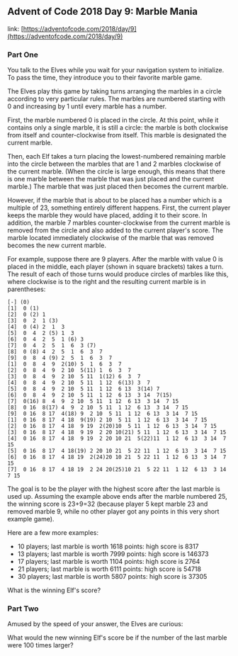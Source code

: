 ## Advent of Code 2018 Day 9: Marble Mania

link: [https://adventofcode.com/2018/day/9](https://adventofcode.com/2018/day/9)

### Part One

You talk to the Elves while you wait for your navigation system to initialize. To pass the time, they introduce you to their favorite marble game.

The Elves play this game by taking turns arranging the marbles in a circle according to very particular rules. The marbles are numbered starting with 0 and increasing by 1 until every marble has a number.

First, the marble numbered 0 is placed in the circle. At this point, while it contains only a single marble, it is still a circle: the marble is both clockwise from itself and counter-clockwise from itself. This marble is designated the current marble.

Then, each Elf takes a turn placing the lowest-numbered remaining marble into the circle between the marbles that are 1 and 2 marbles clockwise of the current marble. (When the circle is large enough, this means that there is one marble between the marble that was just placed and the current marble.) The marble that was just placed then becomes the current marble.

However, if the marble that is about to be placed has a number which is a multiple of 23, something entirely different happens. First, the current player keeps the marble they would have placed, adding it to their score. In addition, the marble 7 marbles counter-clockwise from the current marble is removed from the circle and also added to the current player's score. The marble located immediately clockwise of the marble that was removed becomes the new current marble.

For example, suppose there are 9 players. After the marble with value 0 is placed in the middle, each player (shown in square brackets) takes a turn. The result of each of those turns would produce circles of marbles like this, where clockwise is to the right and the resulting current marble is in parentheses:

```
[-] (0)
[1]  0 (1)
[2]  0 (2) 1 
[3]  0  2  1 (3)
[4]  0 (4) 2  1  3 
[5]  0  4  2 (5) 1  3 
[6]  0  4  2  5  1 (6) 3 
[7]  0  4  2  5  1  6  3 (7)
[8]  0 (8) 4  2  5  1  6  3  7 
[9]  0  8  4 (9) 2  5  1  6  3  7 
[1]  0  8  4  9  2(10) 5  1  6  3  7 
[2]  0  8  4  9  2 10  5(11) 1  6  3  7 
[3]  0  8  4  9  2 10  5 11  1(12) 6  3  7 
[4]  0  8  4  9  2 10  5 11  1 12  6(13) 3  7 
[5]  0  8  4  9  2 10  5 11  1 12  6 13  3(14) 7 
[6]  0  8  4  9  2 10  5 11  1 12  6 13  3 14  7(15)
[7]  0(16) 8  4  9  2 10  5 11  1 12  6 13  3 14  7 15 
[8]  0 16  8(17) 4  9  2 10  5 11  1 12  6 13  3 14  7 15 
[9]  0 16  8 17  4(18) 9  2 10  5 11  1 12  6 13  3 14  7 15 
[1]  0 16  8 17  4 18  9(19) 2 10  5 11  1 12  6 13  3 14  7 15 
[2]  0 16  8 17  4 18  9 19  2(20)10  5 11  1 12  6 13  3 14  7 15 
[3]  0 16  8 17  4 18  9 19  2 20 10(21) 5 11  1 12  6 13  3 14  7 15 
[4]  0 16  8 17  4 18  9 19  2 20 10 21  5(22)11  1 12  6 13  3 14  7 15 
[5]  0 16  8 17  4 18(19) 2 20 10 21  5 22 11  1 12  6 13  3 14  7 15 
[6]  0 16  8 17  4 18 19  2(24)20 10 21  5 22 11  1 12  6 13  3 14  7 15 
[7]  0 16  8 17  4 18 19  2 24 20(25)10 21  5 22 11  1 12  6 13  3 14  7 15
```

The goal is to be the player with the highest score after the last marble is used up. Assuming the example above ends after the marble numbered 25, the winning score is 23+9=32 (because player 5 kept marble 23 and removed marble 9, while no other player got any points in this very short example game).

Here are a few more examples:

- 10 players; last marble is worth 1618 points: high score is 8317
- 13 players; last marble is worth 7999 points: high score is 146373
- 17 players; last marble is worth 1104 points: high score is 2764
- 21 players; last marble is worth 6111 points: high score is 54718
- 30 players; last marble is worth 5807 points: high score is 37305

What is the winning Elf's score?

### Part Two

Amused by the speed of your answer, the Elves are curious:

What would the new winning Elf's score be if the number of the last marble were 100 times larger?